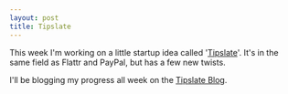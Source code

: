 ```yaml
---
layout: post
title: Tipslate
---
```


This week I'm working on a little startup idea called '[Tipslate](https://www.tipslate.org)'.  It's in the same field as Flattr and PayPal, but has a few new twists.

I'll be blogging my progress all week on the [Tipslate Blog](https://www.tipslate.org/blog).
